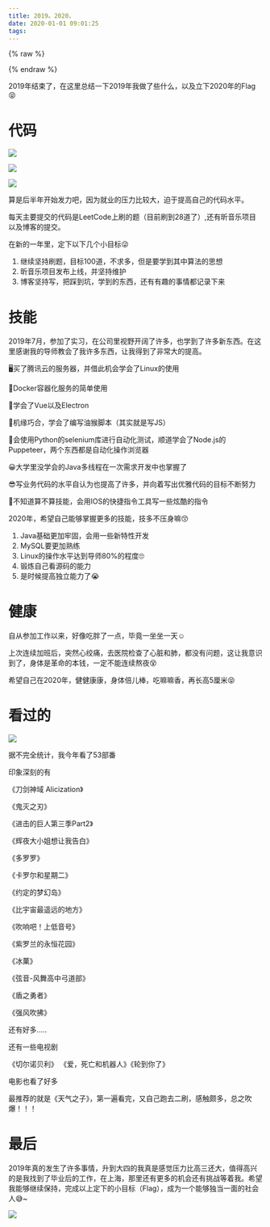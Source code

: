 ```yaml
---
title: 2019。2020，
date: 2020-01-01 09:01:25
tags:
---
```


{% raw %}
<div class="aplayer" id="aplayer-mai"></div>
<script>
$(function () {
    $.ajax({
        url: 'https://api.i-meto.com/meting/api?server=netease&type=song&id=514774419',
        success: function (list) {
            var ap = new APlayer({
                element: document.getElementById('aplayer-mai'),
                showlrc: 3,
                theme: '#8d7561',
                music: list[0]
            });
            window.aplayers || (window.aplayers = []);
            window.aplayers.push(ap);
        }
    })
})
</script>

{% endraw %}

2019年结束了，在这里总结一下2019年我做了些什么，以及立下2020年的Flag :stuck_out_tongue_closed_eyes:

<!--more-->

# 代码

![](https://cdn.ego1st.cn/postImg/githubcode.jpg)

![](https://cdn.ego1st.cn/postImg/LeetCodeNum.jpg)

![](https://cdn.ego1st.cn/postImg/XinMusic.jpg)

算是后半年开始发力吧，因为就业的压力比较大，迫于提高自己的代码水平。

每天主要提交的代码是LeetCode上刷的题（目前刷到28道了）,还有昕音乐项目以及博客的提交。

在新的一年里，定下以下几个小目标:stuck_out_tongue_winking_eye:

1. 继续坚持刷题，目标100道，不求多，但是要学到其中算法的思想
2. 昕音乐项目发布上线，并坚持维护
3. 博客坚持写，把踩到坑，学到的东西，还有有趣的事情都记录下来



# 技能

2019年7月，参加了实习，在公司里视野开阔了许多，也学到了许多新东西。在这里感谢我的导师教会了我许多东西，让我得到了非常大的提高。

:desktop_computer:买了腾讯云的服务器，并借此机会学会了Linux的使用

:robot:Docker容器化服务的简单使用

:rocket:学会了Vue以及Electron

:drooling_face:机缘巧合，学会了编写油猴脚本（其实就是写JS）

:telescope:会使用Python的selenium库进行自动化测试，顺道学会了Node.js的Puppeteer，两个东西都是自动化操作浏览器

:grinning:大学里没学会的Java多线程在一次需求开发中也掌握了

:sunglasses:写业务代码的水平自认为也提高了许多，并向着写出优雅代码的目标不断努力

:thinking:不知道算不算技能，会用IOS的快捷指令工具写一些炫酷的指令



2020年，希望自己能够掌握更多的技能，技多不压身嘛:kissing_closed_eyes:

1. Java基础更加牢固，会用一些新特性开发
2. MySQL要更加熟练
3. Linux的操作水平达到导师80%的程度:roll_eyes:
4. 锻炼自己看源码的能力
5. 是时候提高独立能力了:sob:



# 健康

自从参加工作以来，好像吃胖了一点，毕竟一坐坐一天:relaxed:

上次连续加班后，突然心绞痛，去医院检查了心脏和肺，都没有问题，这让我意识到了，身体是革命的本钱，一定不能连续熬夜:dizzy_face:

希望自己在2020年，健健康康，身体倍儿棒，吃嘛嘛香，再长高5厘米:stuck_out_tongue_closed_eyes:



# 看过的

![](https://cdn.ego1st.cn/postImg/fanju.jpg)

据不完全统计，我今年看了53部番

印象深刻的有

《刀剑神域 Alicization》

《鬼灭之刃》

《进击的巨人第三季Part2》

《辉夜大小姐想让我告白》

《多罗罗》

《卡罗尔和星期二》

《约定的梦幻岛》

《比宇宙最遥远的地方》

《吹响吧！上低音号》

《紫罗兰的永恒花园》

《冰菓》

《弦音-风舞高中弓道部》

《盾之勇者》

《强风吹拂》

还有好多.....



还有一些电视剧

《切尔诺贝利》 《爱，死亡和机器人》《轮到你了》 



电影也看了好多

最推荐的就是《天气之子》，第一遍看完，又自己跑去二刷，感触颇多，总之吹爆！！！



# 最后

2019年真的发生了许多事情，升到大四的我真是感觉压力比高三还大，值得高兴的是我找到了毕业后的工作，在上海，那里还有更多的机会还有挑战等着我。希望我能够继续保持，完成以上定下的小目标（Flag），成为一个能够独当一面的社会人:sweat_smile:~

![](https://cdn.ego1st.cn/postImg/happynewyear2020.jpg)





 